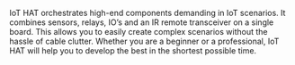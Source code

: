 IoT HAT orchestrates high-end components demanding in IoT scenarios. It combines sensors, relays, IO’s and an IR remote transceiver on a single board. This allows you to easily create complex scenarios without the hassle of cable clutter. Whether you are a beginner or a professional, IoT HAT will help you to develop the best in the shortest possible time.